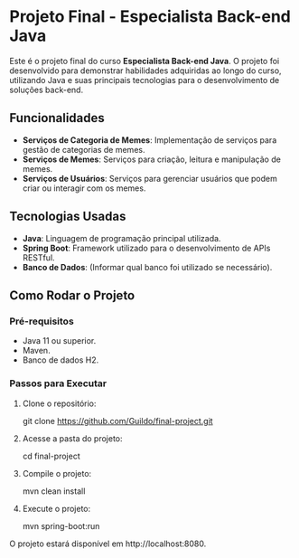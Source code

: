 # Projeto Final - Especialista Back-end Java

Este é o projeto final do curso **Especialista Back-end Java**. O projeto foi desenvolvido para demonstrar habilidades adquiridas ao longo do curso, utilizando Java e suas principais tecnologias para o desenvolvimento de soluções back-end.

## Funcionalidades

- **Serviços de Categoria de Memes**: Implementação de serviços para gestão de categorias de memes.
- **Serviços de Memes**: Serviços para criação, leitura e manipulação de memes.
- **Serviços de Usuários**: Serviços para gerenciar usuários que podem criar ou interagir com os memes.

## Tecnologias Usadas

- **Java**: Linguagem de programação principal utilizada.
- **Spring Boot**: Framework utilizado para o desenvolvimento de APIs RESTful.
- **Banco de Dados**: (Informar qual banco foi utilizado se necessário).

## Como Rodar o Projeto

### Pré-requisitos

- Java 11 ou superior.
- Maven.
- Banco de dados H2.

### Passos para Executar

1. Clone o repositório:

   git clone https://github.com/Guildo/final-project.git
   
2. Acesse a pasta do projeto:

   cd final-project

3. Compile o projeto:

   mvn clean install

4. Execute o projeto:

   mvn spring-boot:run

O projeto estará disponível em http://localhost:8080.

